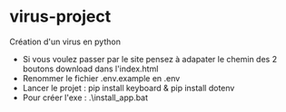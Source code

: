 # virus-project
Création d'un virus en python
- Si vous voulez passer par le site pensez à adapater le chemin des 2 boutons download dans l'index.html
- Renommer le fichier .env.example en .env
- Lancer le projet : 
pip install keyboard & pip install dotenv
- Pour créer l'exe : .\install_app.bat